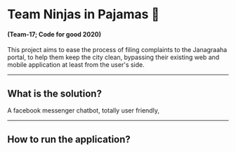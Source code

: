 # Team Ninjas in Pajamas 💫 
#### (Team-17; Code for good 2020)

This project aims to ease the process of filing complaints 
to the Janagraaha portal, to help them keep the city clean,
bypassing their existing web and mobile application at least 
from the user's side.

<hr>

## What is the solution?

A facebook messenger chatbot, totally user friendly,   


<hr>

## How to run the application?




